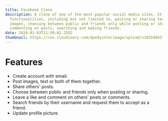```yaml
---
title: Facebook Clone
description: A clone of one of the most popular social media sites. It has
  functionalities, including but not limited to, posting or sharing text and
  images, choosing between public and friends only while posting or sharing,
  commenting on posts, searching and making friends.
date: 2020-01-03T11:50:02.255Z
thumbnail: https://res.cloudinary.com/dpe9ysnle/image/upload/v1655994370/portfolio/images/fb_m6zz6f.png
---
```


# Features

- Create account with email.
- Post images, text or both of them together.
- Share others' posts.
- Choose between public and friends only when posting or sharing.
- Leave a like and comment on others' posts or comments.
- Search friends by their username and request them to accept as a friend.
- Update profile picture.
